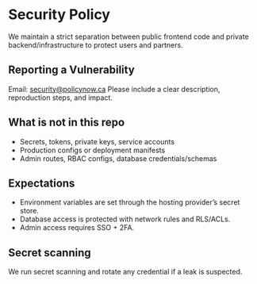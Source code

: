 # Security Policy

We maintain a strict separation between public frontend code and private backend/infrastructure to protect users and partners.

## Reporting a Vulnerability
Email: security@policynow.ca
Please include a clear description, reproduction steps, and impact.

## What is not in this repo
- Secrets, tokens, private keys, service accounts
- Production configs or deployment manifests
- Admin routes, RBAC configs, database credentials/schemas

## Expectations
- Environment variables are set through the hosting provider’s secret store.
- Database access is protected with network rules and RLS/ACLs.
- Admin access requires SSO + 2FA.

## Secret scanning
We run secret scanning and rotate any credential if a leak is suspected.
